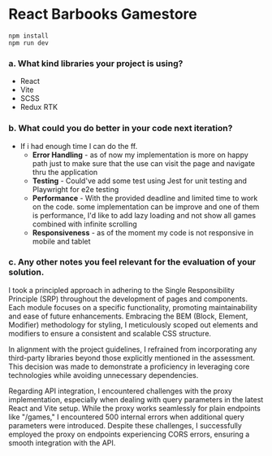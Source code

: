 # React Barbooks Gamestore

```
npm install
npm run dev
```

### a. What kind libraries your project is using?

- React
- Vite
- SCSS
- Redux RTK

### b. What could you do better in your code next iteration?

- If i had enough time I can do the ff.
  - **Error Handling** - as of now my implementation is more on happy path just to make sure that the use can visit the page and navigate thru the application
  - **Testing** - Could've add some test using Jest for unit testing and Playwright for e2e testing
  - **Performance** - With the provided deadline and limited time to work on the code. some implementation can be improve and one of them is performance, I'd like to add lazy loading and not show all games combined with infinite scrolling
  - **Responsiveness** - as of the moment my code is not responsive in mobile and tablet

### c. Any other notes you feel relevant for the evaluation of your solution.

I took a principled approach in adhering to the Single Responsibility Principle (SRP) throughout the development of pages and components. Each module focuses on a specific functionality, promoting maintainability and ease of future enhancements. Embracing the BEM (Block, Element, Modifier) methodology for styling, I meticulously scoped out elements and modifiers to ensure a consistent and scalable CSS structure.

In alignment with the project guidelines, I refrained from incorporating any third-party libraries beyond those explicitly mentioned in the assessment. This decision was made to demonstrate a proficiency in leveraging core technologies while avoiding unnecessary dependencies.

Regarding API integration, I encountered challenges with the proxy implementation, especially when dealing with query parameters in the latest React and Vite setup. While the proxy works seamlessly for plain endpoints like "/games," I encountered 500 internal errors when additional query parameters were introduced. Despite these challenges, I successfully employed the proxy on endpoints experiencing CORS errors, ensuring a smooth integration with the API.

